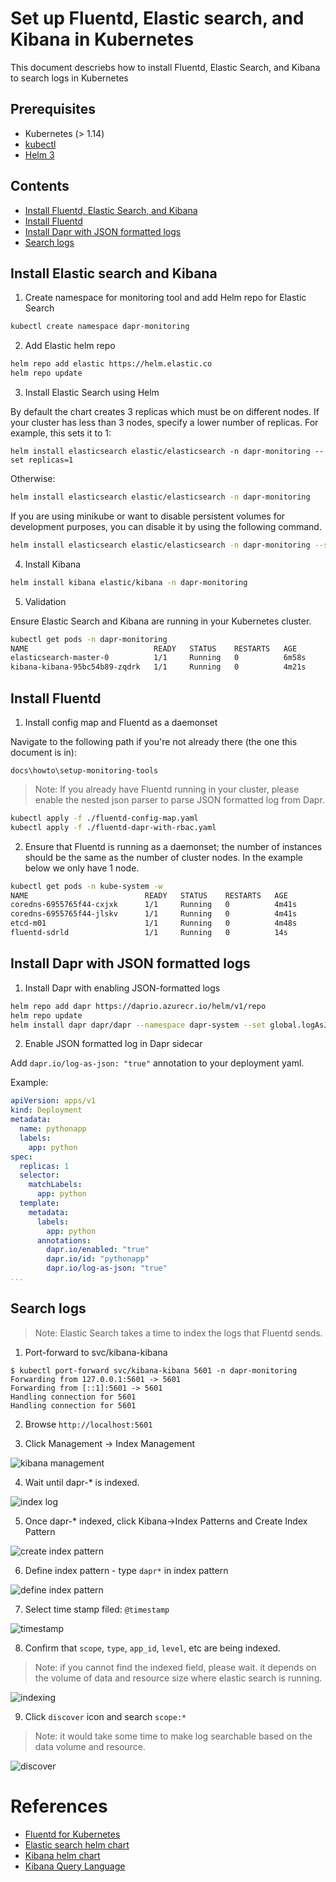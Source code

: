 # Set up Fluentd, Elastic search, and Kibana in Kubernetes

This document descriebs how to install Fluentd, Elastic Search, and Kibana to search logs in Kubernetes

## Prerequisites

- Kubernetes (> 1.14)
- [kubectl](https://kubernetes.io/docs/tasks/tools/install-kubectl/)
- [Helm 3](https://helm.sh/)

## Contents

  - [Install Fluentd, Elastic Search, and Kibana](#install-fluentd-elastic-search-and-kibana)
  - [Install Fluentd](#install-fluentd)
  - [Install Dapr with JSON formatted logs](#install-dapr-with-json-formatted-logs)
  - [Search logs](#search-logs)

## Install Elastic search and Kibana

1.  Create namespace for monitoring tool and add Helm repo for Elastic Search

```bash
kubectl create namespace dapr-monitoring
```

2. Add Elastic helm repo

```bash
helm repo add elastic https://helm.elastic.co
helm repo update
```

3. Install Elastic Search using Helm

By default the chart creates 3 replicas which must be on different nodes.  If your cluster has less than 3 nodes, specify a lower number of replicas.  For example, this sets it to 1:

```
helm install elasticsearch elastic/elasticsearch -n dapr-monitoring --set replicas=1
```

Otherwise:

```bash
helm install elasticsearch elastic/elasticsearch -n dapr-monitoring
```

If you are using minikube or want to disable persistent volumes for development purposes, you can disable it by using the following command.
```bash
helm install elasticsearch elastic/elasticsearch -n dapr-monitoring --set persistence.enabled=false --replicas=1
```

4. Install Kibana

```bash
helm install kibana elastic/kibana -n dapr-monitoring
```

5. Validation

Ensure Elastic Search and Kibana are running in your Kubernetes cluster.

```bash
kubectl get pods -n dapr-monitoring
NAME                            READY   STATUS    RESTARTS   AGE
elasticsearch-master-0          1/1     Running   0          6m58s
kibana-kibana-95bc54b89-zqdrk   1/1     Running   0          4m21s
```

## Install Fluentd

1. Install config map and Fluentd as a daemonset

Navigate to the following path if you're not already there (the one this document is in):

```
docs\howto\setup-monitoring-tools
```

> Note: If you already have Fluentd running in your cluster, please enable the nested json parser to parse JSON formatted log from Dapr.

```bash
kubectl apply -f ./fluentd-config-map.yaml
kubectl apply -f ./fluentd-dapr-with-rbac.yaml
```

2. Ensure that Fluentd is running as a daemonset; the number of instances should be the same as the number of cluster nodes.  In the example below we only have 1 node.

```bash
kubectl get pods -n kube-system -w
NAME                          READY   STATUS    RESTARTS   AGE
coredns-6955765f44-cxjxk      1/1     Running   0          4m41s
coredns-6955765f44-jlskv      1/1     Running   0          4m41s
etcd-m01                      1/1     Running   0          4m48s
fluentd-sdrld                 1/1     Running   0          14s
```


## Install Dapr with JSON formatted logs

1. Install Dapr with enabling JSON-formatted logs

```bash
helm repo add dapr https://daprio.azurecr.io/helm/v1/repo
helm repo update
helm install dapr dapr/dapr --namespace dapr-system --set global.logAsJson=true
```

2. Enable JSON formatted log in Dapr sidecar

Add `dapr.io/log-as-json: "true"` annotation to your deployment yaml.

Example:
```yaml
apiVersion: apps/v1
kind: Deployment
metadata:
  name: pythonapp
  labels:
    app: python
spec:
  replicas: 1
  selector:
    matchLabels:
      app: python
  template:
    metadata:
      labels:
        app: python
      annotations:
        dapr.io/enabled: "true"
        dapr.io/id: "pythonapp"
        dapr.io/log-as-json: "true"
...
```

## Search logs

> Note: Elastic Search takes a time to index the logs that Fluentd sends. 

1. Port-forward to svc/kibana-kibana

```
$ kubectl port-forward svc/kibana-kibana 5601 -n dapr-monitoring
Forwarding from 127.0.0.1:5601 -> 5601
Forwarding from [::1]:5601 -> 5601
Handling connection for 5601
Handling connection for 5601
```

2. Browse `http://localhost:5601`

3. Click Management -> Index Management

![kibana management](./img/kibana-1.png)

4. Wait until dapr-* is indexed.

![index log](./img/kibana-2.png)

5. Once dapr-* indexed, click Kibana->Index Patterns and Create Index Pattern

![create index pattern](./img/kibana-3.png)

6. Define index pattern - type `dapr*` in index pattern

![define index pattern](./img/kibana-4.png)

7. Select time stamp filed: `@timestamp`

![timestamp](./img/kibana-5.png)

8. Confirm that `scope`, `type`, `app_id`, `level`, etc are being indexed.

> Note: if you cannot find the indexed field, please wait. it depends on the volume of data and resource size where elastic search is running.

![indexing](./img/kibana-6.png)

9. Click `discover` icon and search `scope:*`

> Note: it would take some time to make log searchable based on the data volume and resource.

![discover](./img/kibana-7.png)

# References

* [Fluentd for Kubernetes](https://docs.fluentd.org/v/0.12/articles/kubernetes-fluentd)
* [Elastic search helm chart](https://github.com/elastic/helm-charts/tree/master/elasticsearch)
* [Kibana helm chart](https://github.com/elastic/helm-charts/tree/master/kibana)
* [Kibana Query Language](https://www.elastic.co/guide/en/kibana/current/kuery-query.html)
